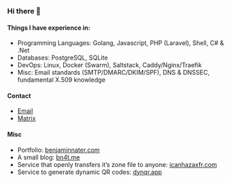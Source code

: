 ### Hi there 👋


#### Things I have experience in:
- Programming Languages: Golang, Javascript, PHP (Laravel), Shell, C# & .Net
- Databases: PostgreSQL, SQLite
- DevOps: Linux, Docker (Swarm), Saltstack, Caddy/Nginx/Traefik
- Misc: Email standards (SMTP/DMARC/DKIM/SPF), DNS & DNSSEC, fundamental X.509 knowledge

#### Contact

- [Email](mailto:me@bn4t.me)
- [Matrix](https://matrix.to/#/@bn4t:matrix.bn4t.me)

#### Misc
- Portfolio: [benjaminnater.com](https://benjaminnater.com)
- A small blog: [bn4t.me](https://bn4t.me)
- Service that openly transfers it’s zone file to anyone: [icanhazaxfr.com](https://icanhazaxfr.com/)
- Service to generate dynamic QR codes: [dynqr.app](https://dynqr.app/)
